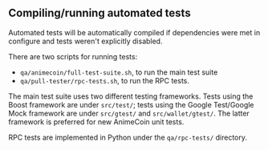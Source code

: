 Compiling/running automated tests
---------------------------------

Automated tests will be automatically compiled if dependencies were met in configure
and tests weren't explicitly disabled.

There are two scripts for running tests:

* ``qa/animecoin/full-test-suite.sh``, to run the main test suite
* ``qa/pull-tester/rpc-tests.sh``, to run the RPC tests.

The main test suite uses two different testing frameworks. Tests using the Boost
framework are under ``src/test/``; tests using the Google Test/Google Mock
framework are under ``src/gtest/`` and ``src/wallet/gtest/``. The latter framework
is preferred for new AnimeCoin unit tests.

RPC tests are implemented in Python under the ``qa/rpc-tests/`` directory.
